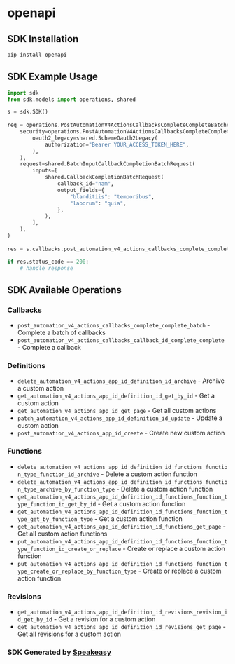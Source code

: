 # openapi

<!-- Start SDK Installation -->
## SDK Installation

```bash
pip install openapi
```
<!-- End SDK Installation -->

<!-- Start SDK Example Usage -->
## SDK Example Usage

```python
import sdk
from sdk.models import operations, shared

s = sdk.SDK()
    
req = operations.PostAutomationV4ActionsCallbacksCompleteCompleteBatchRequest(
    security=operations.PostAutomationV4ActionsCallbacksCompleteCompleteBatchSecurity(
        oauth2_legacy=shared.SchemeOauth2Legacy(
            authorization="Bearer YOUR_ACCESS_TOKEN_HERE",
        ),
    ),
    request=shared.BatchInputCallbackCompletionBatchRequest(
        inputs=[
            shared.CallbackCompletionBatchRequest(
                callback_id="nam",
                output_fields={
                    "blanditiis": "temporibus",
                    "laborum": "quia",
                },
            ),
        ],
    ),
)
    
res = s.callbacks.post_automation_v4_actions_callbacks_complete_complete_batch(req)

if res.status_code == 200:
    # handle response
```
<!-- End SDK Example Usage -->

<!-- Start SDK Available Operations -->
## SDK Available Operations

### Callbacks

* `post_automation_v4_actions_callbacks_complete_complete_batch` - Complete a batch of callbacks
* `post_automation_v4_actions_callbacks_callback_id_complete_complete` - Complete a callback

### Definitions

* `delete_automation_v4_actions_app_id_definition_id_archive` - Archive a custom action
* `get_automation_v4_actions_app_id_definition_id_get_by_id` - Get a custom action
* `get_automation_v4_actions_app_id_get_page` - Get all custom actions
* `patch_automation_v4_actions_app_id_definition_id_update` - Update a custom action
* `post_automation_v4_actions_app_id_create` - Create new custom action

### Functions

* `delete_automation_v4_actions_app_id_definition_id_functions_function_type_function_id_archive` - Delete a custom action function
* `delete_automation_v4_actions_app_id_definition_id_functions_function_type_archive_by_function_type` - Delete a custom action function
* `get_automation_v4_actions_app_id_definition_id_functions_function_type_function_id_get_by_id` - Get a custom action function
* `get_automation_v4_actions_app_id_definition_id_functions_function_type_get_by_function_type` - Get a custom action function
* `get_automation_v4_actions_app_id_definition_id_functions_get_page` - Get all custom action functions
* `put_automation_v4_actions_app_id_definition_id_functions_function_type_function_id_create_or_replace` - Create or replace a custom action function
* `put_automation_v4_actions_app_id_definition_id_functions_function_type_create_or_replace_by_function_type` - Create or replace a custom action function

### Revisions

* `get_automation_v4_actions_app_id_definition_id_revisions_revision_id_get_by_id` - Get a revision for a custom action
* `get_automation_v4_actions_app_id_definition_id_revisions_get_page` - Get all revisions for a custom action

<!-- End SDK Available Operations -->

### SDK Generated by [Speakeasy](https://docs.speakeasyapi.dev/docs/using-speakeasy/client-sdks)
